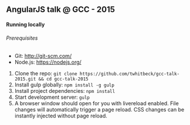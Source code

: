 ## AngularJS talk @ GCC - 2015

#### Running locally

###### Prerequisites
* Git: http://git-scm.com/
* Node.js: https://nodejs.org/

1. Clone the repo: `git clone https://github.com/twhitbeck/gcc-talk-2015.git && cd gcc-talk-2015`
2. Install gulp globally: `npm install -g gulp`
3. Install project dependencies: `npm install`
4. Start development server: `gulp`
5. A browser window should open for you with livereload enabled. File changes will automatically trigger a page reload. CSS changes can be instantly injected without page reload.
